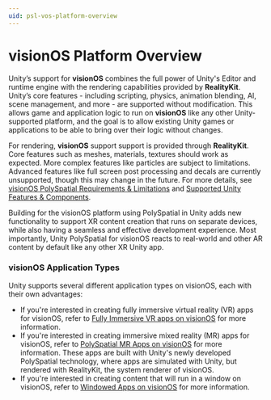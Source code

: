 ```yaml
---
uid: psl-vos-platform-overview
---
```

# visionOS Platform Overview
<a name="visionos-platform-overview"></a>
Unity’s support for **visionOS** combines the full power of Unity's Editor and runtime engine with the rendering capabilities provided by **RealityKit**. Unity’s core features - including scripting, physics, animation blending, AI, scene management, and more - are supported without modification. This allows game and application logic to run on **visionOS** like any other Unity-supported platform, and the goal is to allow existing Unity games or applications to be able to bring over their logic without changes.

For rendering, **visionOS** support support is provided through **RealityKit**. Core features such as meshes, materials, textures should work as expected. More complex features like particles are subject to limitations. Advanced features like full screen post processing and decals are currently unsupported, though this may change in the future. For more details, see [visionOS PolySpatial Requirements & Limitations](Requirements.md) and [Supported Unity Features & Components](SupportedFeatures.md). 

Building for the visionOS platform using PolySpatial in Unity adds new functionality to support XR content creation that runs on separate devices, while also having a seamless and effective development experience. Most importantly, Unity PolySpatial for visionOS reacts to real-world and other AR content by default like any other XR Unity app.

### visionOS Application Types
Unity supports several different application types on visionOS, each with their own advantages:
* If you're interested in creating fully immersive virtual reality (VR) apps for visionOS, refer to [Fully Immersive VR apps on visionOS](VRApps.md) for more information.
* If you're interested in creating immersive mixed reality (MR) apps for visionOS, refer to [PolySpatial MR Apps on visionOS](PolySpatialMRApps.md) for more information. These apps are built with Unity's newly developed PolySpatial technology, where apps are simulated with Unity, but rendered with RealityKit, the system renderer of visionOS.
* If you're interested in creating content that will run in a window on visionOS, refer to [Windowed Apps on visionOS](WindowedApps.md) for more information.

